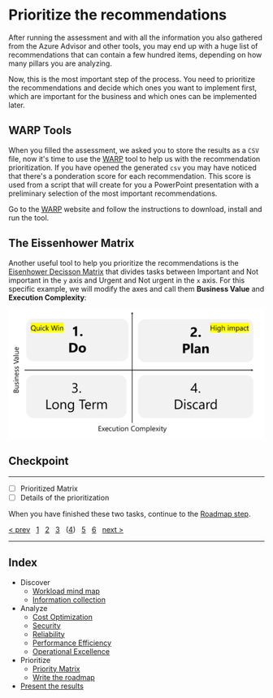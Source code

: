 # Prioritize the recommendations

After running the assessment and with all the information you also gathered from
the Azure Advisor and other tools, you may end up with a huge list of
recommendations that can contain a few hundred items, depending on how many
pillars you are analyzing.

Now, this is the most important step of the process. You need to prioritize the
recommendations and decide which ones you want to implement first, which are
important for the business and which ones can be implemented later.

## WARP Tools

When you filled the assessment, we asked you to store the results as a `CSV`
file, now it's time to use the [WARP][warp] tool to help us with the
recommendation prioritization. If you have opened the generated `csv` you may
have noticed that there's a ponderation score for each recommendation. This
score is used from a script that will create for you a PowerPoint presentation
with a preliminary selection of the most important recommendations.

Go to the [WARP][warp] website and follow the instructions to download, install
and run the tool.

## The Eissenhower Matrix

Another useful tool to help you prioritize the recommendations is the
[Eisenhower Decisson Matrix][eissenhower_matrix] that divides tasks between
Important and Not important in the `y` axis and Urgent and Not urgent in the `x`
axis. For this specific example, we will modify the axes and call them 
**Business Value** and **Execution Complexity**:

![matrix_image][matrix_image]

## Checkpoint

---

* [ ] Prioritized Matrix
* [ ] Details of the prioritization

When you have finished these two tasks, continue to the [Roadmap step][5].

[&lt; prev][prev] &nbsp; [1][1] &nbsp; [2][2] &nbsp; [3][3] &nbsp;
([4][4]) &nbsp; [5][5] &nbsp; [6][6] &nbsp; [next &gt;][next]

---

## Index

* Discover
  * [Workload mind map][1]
  * [Information collection][2]
* Analyze
  * [Cost Optimization][3]
  * [Security][3.B]
  * [Reliability][3.C]
  * [Performance Efficiency][3.D]
  * [Operational Excellence][3.E]
* Prioritize
  * [Priority Matrix][4]
  * [Write the roadmap][5]
* [Present the results][6]

[eissenhower_matrix]: https://commons.wikimedia.org/wiki/File:MerrillCoveyMatrix.png
[matrix_image]: ./images/eisenhower_matrix.png "The Eisenhower decission matrix example image. Source: Wikimedia Commons"
[warp]: https://github.com/Azure/WellArchitected-Tools/tree/main/WARP/devops

[prev]: 03.E.Operations.md
[next]: 05.Roadmap

[1]: 01.Workload.md
[2]: 02.Collection.md
[3]: 03.A.CostOptimization.md
[3.B]: 03.B.Security.md
[3.C]: 03.C.Reliability.md
[3.D]: 03.D.Performance.md
[3.E]: 03.E.Operations.md
[4]: 04.Prioritize.md
[5]: 05.Roadmap.md
[6]: 06.Finalize.md
